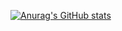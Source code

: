 [![Anurag's GitHub stats](https://github-readme-stats.vercel.app/api?username=FraMann)](https://github.com/anuraghazra/github-readme-stats&count_private=true)

